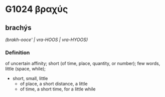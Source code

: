 # G1024 βραχύς

## brachýs

_(brakh-ooce' | vra-HOOS | vra-HYOOS)_

### Definition

of uncertain affinity; short (of time, place, quantity, or number); few words, little (space, while); 

- short, small, little
  - of place, a short distance, a little
  - of time, a short time, for a little while
